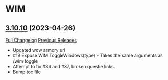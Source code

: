 # WIM

## [3.10.10](https://github.com/Legacy-of-Sylvanaar/wow-instant-messenger/tree/3.10.10) (2023-04-26)
[Full Changelog](https://github.com/Legacy-of-Sylvanaar/wow-instant-messenger/compare/3.10.9...3.10.10) [Previous Releases](https://github.com/Legacy-of-Sylvanaar/wow-instant-messenger/releases)

- Updated wow armory url  
- #18 Expose WIM.ToggleWindows(type) - Takes the same arguments as /wim toggle  
- Attempt to fix #36 and #37, broken questie links.  
- Bump toc file  
